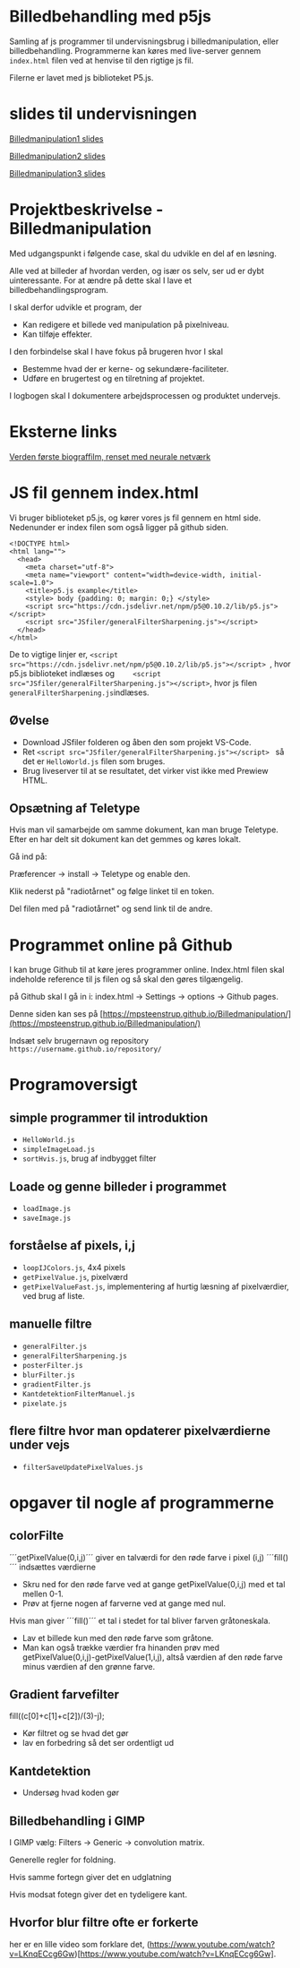# Billedbehandling med p5js
Samling af js programmer til undervisningsbrug i billedmanipulation, eller billedbehandling. Programmerne kan køres med live-server gennem `index.html` filen ved at henvise til den rigtige js fil.

Filerne er lavet med js biblioteket P5.js.

# slides til undervisningen
[Billedmanipulation1 slides](https://drive.google.com/open?id=1wM5pYU8eP08tujXp0M8mXqXdc9tLOkgLNUVAJqtBMC8)

[Billedmanipulation2 slides](https://drive.google.com/open?id=1fPLhh2m5WEBlbgeCrJ2RMZLczG5zBS4olBct83mYDsc)

[Billedmanipulation3 slides](https://drive.google.com/open?id=1BeQpWCXfe0y37lRzftKbN7Sgs3_KrUnRzLoD5M9uwK4)


# Projektbeskrivelse - Billedmanipulation
Med udgangspunkt i følgende case, skal du udvikle en del af en løsning.
 
Alle ved at billeder af hvordan verden, og især os selv, ser ud er dybt uinteressante. For at ændre på dette skal I lave et billedbehandlingsprogram.


I skal derfor udvikle et program, der
* Kan redigere et billede ved manipulation på pixelniveau.
* Kan tilføje effekter.
 
I den forbindelse skal I have fokus på brugeren hvor I skal
* Bestemme hvad der er kerne- og sekundære-faciliteter.
* Udføre en brugertest og en tilretning af projektet.

I logbogen skal I dokumentere arbejdsprocessen og produktet undervejs.



# Eksterne links
[Verden første biograffilm, renset med neurale netværk](https://www.digg.com/2020/arrival-train-la-ciotat-upscaled?fbclid=IwAR3bCpLX0sIkNvhxPS7i8quwEmbEHXKBScwYMc5FR-L-sOh3lbNUwr_k4r0)


# JS fil gennem index.html
Vi bruger biblioteket p5.js, og kører vores js fil gennem en html side. Nedenunder er index filen som også ligger på github siden.
```
<!DOCTYPE html>
<html lang="">
  <head>
    <meta charset="utf-8">
    <meta name="viewport" content="width=device-width, initial-scale=1.0">
    <title>p5.js example</title>
    <style> body {padding: 0; margin: 0;} </style>
    <script src="https://cdn.jsdelivr.net/npm/p5@0.10.2/lib/p5.js"></script>
    <script src="JSfiler/generalFilterSharpening.js"></script>
  </head>
</html>
```
De to vigtige linjer er,
```<script src="https://cdn.jsdelivr.net/npm/p5@0.10.2/lib/p5.js"></script> ```, hvor p5.js biblioteket indlæses og
```     <script src="JSfiler/generalFilterSharpening.js"></script> ```, hvor js filen ```generalFilterSharpening.js```indlæses.


## Øvelse
* Download JSfiler folderen og åben den som projekt VS-Code.
* Ret ```<script src="JSfiler/generalFilterSharpening.js"></script> ``` så det er ```HelloWorld.js``` filen som bruges.
* Brug liveserver til at se resultatet, det virker vist ikke med Prewiew HTML.

## Opsætning af Teletype

Hvis man vil samarbejde om samme dokument, kan man bruge Teletype. Efter en har delt sit dokument kan det gemmes og køres lokalt.

Gå ind på:

Præferencer -> install -> Teletype og enable den.

Klik nederst på "radiotårnet" og følge linket til en token.

Del filen med på "radiotårnet" og send link til de andre.

# Programmet online på Github

I kan bruge Github til at køre jeres programmer online. Index.html filen skal indeholde reference til js filen og så skal den gøres tilgængelig.

på Github skal I gå in i:
index.html -> Settings -> options -> Github pages.

Denne siden kan ses på
[https://mpsteenstrup.github.io/Billedmanipulation/](https://mpsteenstrup.github.io/Billedmanipulation/)

Indsæt selv brugernavn og repository
 `https://username.github.io/repository/`

# Programoversigt
## simple programmer til introduktion
* `HelloWorld.js`
* `simpleImageLoad.js`
* `sortHvis.js`, brug af indbygget filter

## Loade og genne billeder i programmet
* `loadImage.js`
* `saveImage.js`

## forståelse af pixels, i,j
* `loopIJColors.js`, 4x4 pixels
* `getPixelValue.js`, pixelværd
* `getPixelValueFast.js`, implementering af hurtig læsning af pixelværdier, ved brug af liste.

## manuelle filtre
* `generalFilter.js`
* `generalFilterSharpening.js`
* `posterFilter.js`
* `blurFilter.js`
* `gradientFilter.js`
* `KantdetektionFilterManuel.js`
* `pixelate.js`

## flere filtre hvor man opdaterer pixelværdierne under vejs
* `filterSaveUpdatePixelValues.js`

# opgaver til nogle af programmerne

## colorFilte
´´´getPixelValue(0,i,j)´´´ giver en talværdi for den røde farve i pixel (i,j)
´´´fill()´´´ indsættes værdierne

* Skru ned for den røde farve ved at gange getPixelValue(0,i,j) med et tal mellen 0-1.
* Prøv at fjerne nogen af farverne ved at gange med nul.

Hvis man giver ´´´fill()´´´ et tal i stedet for tal bliver farven gråtoneskala. 

* Lav et billede kun med den røde farve som gråtone.
* Man kan også trække værdier fra hinanden prøv med getPixelValue(0,i,j)-getPixelValue(1,i,j), altså værdien af den røde farve minus værdien af den grønne farve. 

## Gradient farvefilter
fill((c[0]+c[1]+c[2])/(3)-j);

* Kør filtret og se hvad det gør
* lav en forbedring så det ser ordentligt ud

## Kantdetektion

* Undersøg hvad koden gør

## Billedbehandling i GIMP
I GIMP vælg: Filters -> Generic -> convolution matrix.

Generelle regler for foldning.

Hvis samme fortegn giver det en udglatning

Hvis modsat fotegn giver det en tydeligere kant.

## Hvorfor blur filtre ofte er forkerte
her er en lille video som forklare det, (https://www.youtube.com/watch?v=LKnqECcg6Gw)[https://www.youtube.com/watch?v=LKnqECcg6Gw].
